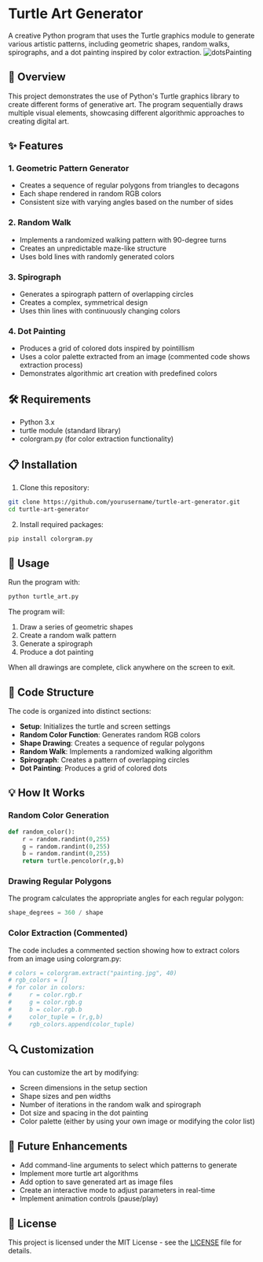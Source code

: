 # Turtle Art Generator

A creative Python program that uses the Turtle graphics module to generate various artistic patterns, including geometric shapes, random walks, spirographs, and a dot painting inspired by color extraction.
![dotsPainting](https://github.com/user-attachments/assets/22567bd1-f8eb-48a0-b1ba-b679ec6ce90e)

## 🎨 Overview

This project demonstrates the use of Python's Turtle graphics library to create different forms of generative art. The program sequentially draws multiple visual elements, showcasing different algorithmic approaches to creating digital art.

## ✨ Features

### 1. Geometric Pattern Generator
- Creates a sequence of regular polygons from triangles to decagons
- Each shape rendered in random RGB colors
- Consistent size with varying angles based on the number of sides

### 2. Random Walk
- Implements a randomized walking pattern with 90-degree turns
- Creates an unpredictable maze-like structure
- Uses bold lines with randomly generated colors

### 3. Spirograph
- Generates a spirograph pattern of overlapping circles
- Creates a complex, symmetrical design
- Uses thin lines with continuously changing colors

### 4. Dot Painting
- Produces a grid of colored dots inspired by pointillism
- Uses a color palette extracted from an image (commented code shows extraction process)
- Demonstrates algorithmic art creation with predefined colors

## 🛠️ Requirements

- Python 3.x
- turtle module (standard library)
- colorgram.py (for color extraction functionality)

## 📋 Installation

1. Clone this repository:
```bash
git clone https://github.com/yourusername/turtle-art-generator.git
cd turtle-art-generator
```

2. Install required packages:
```bash 
pip install colorgram.py
```

## 🚀 Usage

Run the program with:
```bash
python turtle_art.py
```

The program will:
1. Draw a series of geometric shapes
2. Create a random walk pattern
3. Generate a spirograph
4. Produce a dot painting

When all drawings are complete, click anywhere on the screen to exit.

## 🧩 Code Structure

The code is organized into distinct sections:

- **Setup**: Initializes the turtle and screen settings
- **Random Color Function**: Generates random RGB colors
- **Shape Drawing**: Creates a sequence of regular polygons
- **Random Walk**: Implements a randomized walking algorithm
- **Spirograph**: Creates a pattern of overlapping circles
- **Dot Painting**: Produces a grid of colored dots

## 💡 How It Works

### Random Color Generation
```python
def random_color():
    r = random.randint(0,255)
    g = random.randint(0,255)
    b = random.randint(0,255)
    return turtle.pencolor(r,g,b)
```

### Drawing Regular Polygons
The program calculates the appropriate angles for each regular polygon:
```python
shape_degrees = 360 / shape
```

### Color Extraction (Commented)
The code includes a commented section showing how to extract colors from an image using colorgram.py:
```python
# colors = colorgram.extract("painting.jpg", 40)
# rgb_colors = []
# for color in colors:
#     r = color.rgb.r
#     g = color.rgb.g
#     b = color.rgb.b
#     color_tuple = (r,g,b)
#     rgb_colors.append(color_tuple)
```

## 🔍 Customization

You can customize the art by modifying:
- Screen dimensions in the setup section
- Shape sizes and pen widths
- Number of iterations in the random walk and spirograph
- Dot size and spacing in the dot painting
- Color palette (either by using your own image or modifying the color list)

## 📝 Future Enhancements

- Add command-line arguments to select which patterns to generate
- Implement more turtle art algorithms
- Add option to save generated art as image files
- Create an interactive mode to adjust parameters in real-time
- Implement animation controls (pause/play)

## 📄 License

This project is licensed under the MIT License - see the [LICENSE](LICENSE) file for details.
